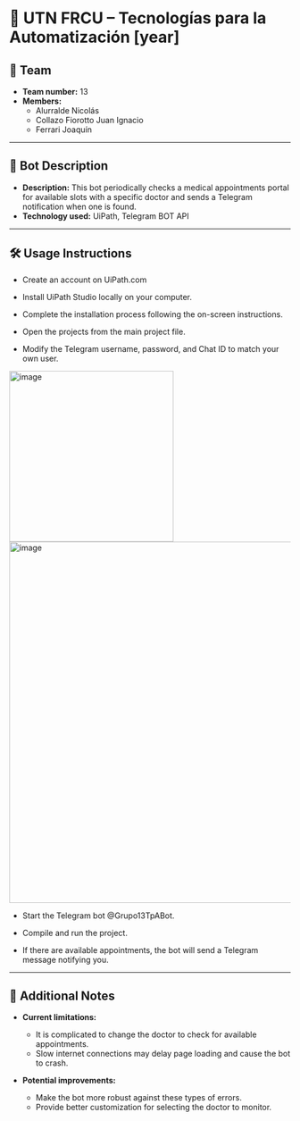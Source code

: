 # 📌 UTN FRCU – Tecnologías para la Automatización [year]

## 👥 Team
- **Team number:** 13
- **Members:**
  - Alurralde Nicolás
  - Collazo Fiorotto Juan Ignacio
  - Ferrari Joaquín

---

## 🤖 Bot Description
- **Description:** 
This bot periodically checks a medical appointments portal for available slots with a specific doctor and sends a Telegram notification when one is found.
- **Technology used:**
UiPath, Telegram BOT API

---

## 🛠️ Usage Instructions

- Create an account on UiPath.com
- Install UiPath Studio locally on your computer.
- Complete the installation process following the on-screen instructions.
- Open the projects from the main project file.

- Modify the Telegram username, password, and Chat ID to match your own user.
 <img width="294" height="306" alt="image" src="https://github.com/user-attachments/assets/b34e91a1-3510-402f-a567-ed215583f10d" />
 <img width="507" height="647" alt="image" src="https://github.com/user-attachments/assets/f48b3d58-de25-4fb9-a403-dc047c21f1bd" />


- Start the Telegram bot @Grupo13TpABot.

- Compile and run the project.

- If there are available appointments, the bot will send a Telegram message notifying you.

---

## 📝 Additional Notes

- **Current limitations:**  
  - It is complicated to change the doctor to check for available appointments.  
  - Slow internet connections may delay page loading and cause the bot to crash.  

- **Potential improvements:**  
  - Make the bot more robust against these types of errors.  
  - Provide better customization for selecting the doctor to monitor.  

